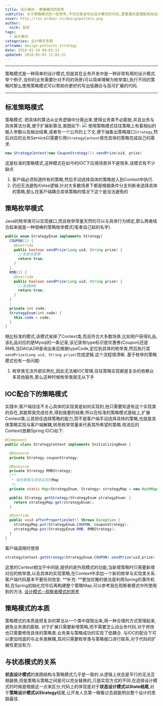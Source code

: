 ```yaml
---
title: 设计模式--策略模式的思考
subtitle: 关于策略模式的一些思考,不仅仅是会写出设计模式的代码,更重要的是理解其背后的设计之道.
cover: http://res.mrdear.cn/designpattern.png
author: 
  nick: 屈定
tags:
  - 设计模式
categories: 设计模式专题
urlname: design-patterns-strategy
date: 2018-03-18 09:03:13
updated: 2018-05-03 11:05:31
---
```

<!-- toc -->
- - - - -
策略模式是一种简单的设计模式,但是其在业务开发中是一种非常有用的设计模式.举个例子,当你的业务需要针对不同的场景(可以简单理解为枚举类),执行不同的策略时那么使用策略模式可以帮助你更好的写出低耦合与高可扩展的代码.
- - - - -
## 标准策略模式
策略模式: 把具体的算法从业务逻辑中分离出来,使得业务类不必膨胀,并且业务与具体算法分离,便于扩展新算法.类图如下:
![](http://res.mrdear.cn/1521374929.png?imageMogr2/thumbnail/!100p)
使用策略模式往往策略上有着相似的输入参数以及输出结果,或者有一个公共的上下文,便于抽象出策略接口`Strategy`,然后对应的业务Service只需要引用`StrategyContext`填充具体的策略完成自己的需求.
```java
new StrategyContext(new CouponStrategy()).sendPrize(uid, prize)
```
这是标准的策略模式,这种模式在如今的IOC下应用场景并不是很多,该模式有不少缺点
1. 客户端必须知道所有的策略,然后手动选择具体的策略放入到Context中执行.
2. 仍旧无法避免if/else逻辑,针对大多数场景下都是根据条件分支判断来选择具体的策略,那么在客户端耦合具体策略的情况下这个是没法避免的

## 策略枚举模式
Java的枚举类可以实现接口,而且枚举常量天然的可以与具体行为绑定,那么两者结合起来就是一种很棒的策略枚举模式(笔者自己起的名字).
```java
public enum StrategyEnum implements Strategy{
  COUPON(1) {
    @Override
    public boolean sendPrize(Long uid, String prize) {
      //发放优惠券
      return true;
    }
  },
  RMB(2) {
    @Override
    public boolean sendPrize(Long uid, String prize) {
      //发放RMB
      return true;
    }
  }
  ;
  private int code;
  StrategyEnum(int code) {
    this.code = code;
  }
}
```
相比标准的模式,该模式省掉了Context类,而且符合大多数场景,比如用户获得礼品,该礼品对应的是Mysql的一条记录,该记录有type标识是优惠券(Coupon)还是RMB,当DAO从DB查询出来后根据typeCode,定位到具体的枚举类,然后执行其`sendPrize(Long uid, String prize)`完成逻辑.这个流程很清晰.
基于枚举的策略模式也有一些问题:
1. 枚举类无法外部实例化,因此无法被IOC管理,往往策略实现都是复杂的依赖众多其他服务,那么这种时候枚举类就无从下手

## IOC配合下的策略模式
实践中,客户端往往不关心具体的实现类是如何实现的,他只需要知道有这个实现类的存在,其能帮我完成任务,得到我要的结果,所以在标准的策略模式基础上,扩展Context类,让其担任选择策略的能力,而不是客户端手动选择具体的策略,也就是具体策略实现与客户端解耦,转用枚举常量来代表其所希望的策略.改进后的Context(依赖Spring IOC)如下:
```java
@Component
public class StrategyContext implements InitializingBean {

  @Resource
  private Strategy couponStrategy;

  @Resource
  private Strategy RMBStrategy;
  /**
   * 保存策略与具体实现的Map
   */
  private static Map<StrategyEnum, Strategy> strategyMap = new HashMap<>(2);

  public Strategy getStrategy(StrategyEnum strategyEnum) {
    return strategyMap.get(strategyEnum);
  }

  @Override
  public void afterPropertiesSet() throws Exception {
    strategyMap.put(StrategyEnum.COUPON, couponStrategy);
    strategyMap.put(StrategyEnum.RMB, RMBStrategy);
  }
}
```
客户端调用时使用
```java
strategyContext.getStrategy(StrategyEnum.COUPON).sendPrize(uid,prize)
```
这里的Context相当于中间层,提供的是外观模式的功能,当新增策略时只需要新增对应的枚举类,以及具体的实现策略,在Context中添加一个新的枚举与实现类关系.客户端代码基本不要任何改变.
**补充: **更加优雅的做法是利用Spring的事件机制,在Spring初始化完毕后再构建整个策略Map,可以参考我在观察者模式中所使用到的方法.
[设计模式--观察者模式的思考](https://mrdear.cn/2018/04/20/experience/design_patterns--observer/)

## 策略模式的本质
策略模式的本质是把复杂的算法从一个类中提取出来,用一种合理的方式管理起来,避免业务类的膨胀.
对于扩展只需要新增策略,而不需要怎么动业务代码.对于修改也只需要修改具体的策略类.业务类与策略成功的实现了低耦合.
与IOC的配合下可以更加彻底的与业务类解耦,其间只需要枚举类与策略接口进行联系,对于代码的扩展性更加有力.

## 与状态模式的关系
**状态设计模式**的类图结构与策略模式几乎是一致的.从逻辑上状态是平行的无法互相替换,但是策略与策略之间是可以完全替换的,只是实现方式的不同.在选择设计模式的时候是根据这一点来区分,代码上的体现是对于**状态设计模式以State结尾**,对于**策略设计模式以Strategy**结尾,让开发人员第一眼看过去就能明白整个设计的思路最佳.